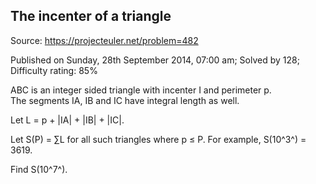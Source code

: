 The incenter of a triangle
--------------------------

Source: https://projecteuler.net/problem=482

Published on Sunday, 28th September 2014, 07:00 am; Solved by 128;
Difficulty rating: 85%

ABC is an integer sided triangle with incenter I and perimeter p.\
 The segments IA, IB and IC have integral length as well.

Let L = p + |IA| + |IB| + |IC|.

Let S(P) = ∑L for all such triangles where p ≤ P. For example, S(10^3^)
= 3619.

Find S(10^7^).
